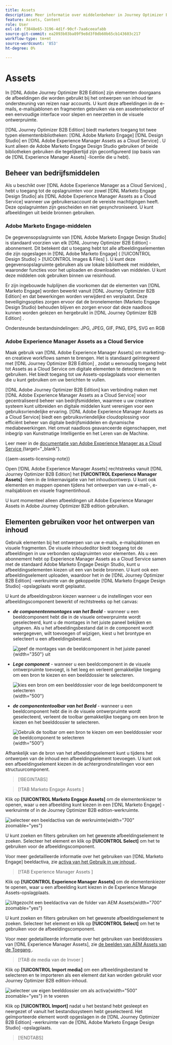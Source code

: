```yaml
---
title: Assets
description: Meer informatie over middelenbeheer in Journey Optimizer B2B edition.
feature: Assets, Content
role: User
exl-id: f3848e65-3196-4d1f-90cf-7aa6ceeafabb
source-git-commit: ea2093b03ba89f9e8d3f0db60b65cb143603c217
workflow-type: tm+mt
source-wordcount: '853'
ht-degree: 0%

---
```


# Assets

In [!DNL Adobe Journey Optimizer B2B Edition] zijn elementen doorgaans de afbeeldingen die worden gebruikt bij het ontwerpen van inhoud ter ondersteuning van reizen naar accounts. U kunt deze afbeeldingen in de e-mails, e-mailsjablonen en fragmenten gebruiken via een assetenselector of een eenvoudige interface voor slepen en neerzetten in de visuele ontwerpruimte.

[!DNL Journey Optimizer B2B Edition] biedt marketers toegang tot twee typen elementenbibliotheken: [!DNL Adobe Marketo Engage] [!DNL Design Studio] en [!DNL Adobe Experience Manager Assets as a Cloud Service] . U kunt alleen de Adobe Marketo Engage Design Studio gebruiken of beide bibliotheken gebruiken die tegelijkertijd zijn geconfigureerd (op basis van de [!DNL Experience Manager Assets] -licentie die u hebt).

## Beheer van bedrijfsmiddelen

Als u beschikt over [!DNL Adobe Experience Manager as a Cloud Services] , hebt u toegang tot de opslagruimten voor zowel [!DNL Marketo Engage Design Studio] als [!DNL Adobe Experience Manager Assets as a Cloud Service] wanneer uw gebruikersaccount de vereiste machtigingen heeft. Deze opslagruimten zijn gescheiden en niet gesynchroniseerd. U kunt afbeeldingen uit beide bronnen gebruiken.

### Adobe Marketo Engage-middelen

De gegevensopslagruimte van [!DNL Adobe Marketo Engage Design Studio] is standaard voorzien van elk [!DNL Journey Optimizer B2B Edition] -abonnement. Dit betekent dat u toegang hebt tot alle afbeeldingselementen die zijn opgeslagen in [!DNL Adobe Marketo Engage] ( [!UICONTROL Design Studio] > [!UICONTROL Images & Files] ). U kunt deze gegevensopslagruimte gebruiken als uw lokale bibliotheek met middelen, waaronder functies voor het uploaden en downloaden van middelen. U kunt deze middelen ook gebruiken binnen uw reisinhoud.

Er zijn ingebouwde hulplijnen die voorkomen dat de elementen van [!DNL Marketo Engage] worden bewerkt vanuit [!DNL Journey Optimizer B2B Edition] en dat bewerkingen worden verwijderd en verplaatst. Deze beveiligingsopties zorgen ervoor dat de bronelementen (Marketo Engage Design Studio) behouden blijven en zorgen ervoor dat deze naadloos kunnen worden gelezen en hergebruikt in [!DNL Journey Optimizer B2B Edition] .

Ondersteunde bestandsindelingen: JPG, JPEG, GIF, PNG, EPS, SVG en RGB

### Adobe Experience Manager Assets as a Cloud Service

Maak gebruik van [!DNL Adobe Experience Manager Assets] om marketing- en creatieve workflows samen te brengen. Het is standaard geïntegreerd met [!DNL Journey Optimizer B2B Edition] , zodat u eenvoudig toegang hebt tot Assets as a Cloud Service om digitale elementen te detecteren en te gebruiken. Het biedt toegang tot uw Assets-opslagplaats voor elementen die u kunt gebruiken om uw berichten te vullen.

[!DNL Adobe Journey Optimizer B2B Edition] kan verbinding maken met [!DNL Adobe Experience Manager Assets as a Cloud Service] voor gecentraliseerd beheer van bedrijfsmiddelen, waarmee u uw creatieve systeem kunt uitbreiden en digitale middelen kunt verenigen voor een gebruiksvriendelijke ervaring. [!DNL Adobe Experience Manager Assets as a Cloud Service] biedt een gebruiksvriendelijke cloudoplossing voor efficiënt beheer van digitale bedrijfsmiddelen en dynamische mediabewerkingen. Het omvat naadloos geavanceerde eigenschappen, met inbegrip van Kunstmatige Intelligentie en het Leren van de Machine.

Leer meer in de [ documentatie van Adobe Experience Manager as a Cloud Service ](https://experienceleague.adobe.com/nl/docs/experience-manager-cloud-service/content/assets/overview){target="_blank"}.

{{aem-assets-licensing-note}}

Open [!DNL Adobe Experience Manager Assets] rechtstreeks vanuit [!DNL Journey Optimizer B2B Edition] het **[!UICONTROL Experience Manager Assets]** -item in de linkernavigatie van het inhoudsontwerp. U kunt ook elementen en mappen openen tijdens het ontwerpen van uw e-mail-, e-mailsjabloon en visuele fragmentinhoud.

U kunt momenteel alleen afbeeldingen uit Adobe Experience Manager Assets in Adobe Journey Optimizer B2B edition gebruiken.

## Elementen gebruiken voor het ontwerpen van inhoud

Gebruik elementen bij het ontwerpen van uw e-mails, e-mailsjablonen en visuele fragmenten. De visuele inhoudeditor biedt toegang tot de afbeeldingen in uw verbonden opslagruimten voor elementen. Als u een abonnement hebt op Experience Manager Assets as a Cloud Service samen met de standaard Adobe Marketo Engage Design Studio, kunt u afbeeldingselementen kiezen uit een van beide bronnen. U kunt ook een afbeeldingselement uploaden, waardoor het in de [!DNL Journey Optimizer B2B Edition] -werkruimte van de gekoppelde [!DNL Marketo Engage Design Studio] -opslagplaats wordt geplaatst.

U kunt de afbeeldingsbron kiezen wanneer u de instellingen voor een afbeeldingscomponent bewerkt of rechtstreeks op het canvas:

* **_de componentenmontages van het Beeld_** - wanneer u een beeldcomponent hebt die in de visuele ontwerpruimte wordt geselecteerd, kunt u de montages in het juiste paneel bekijken en uitgeven. Als u het afbeeldingsbestand dat in de component wordt weergegeven, wilt toevoegen of wijzigen, kiest u het brontype en selecteert u een afbeeldingsbestand.

  ![ geef de montages van de beeldcomponent in het juiste paneel ](./assets/content-assets-image-settings.png){width="350"} uit

* **_Lege component_** - wanneer u een beeldcomponent in de visuele ontwerpruimte toevoegt, is het leeg en verleent gemakkelijke toegang om een bron te kiezen en een beelddossier te selecteren.

  ![ kies een bron om een beelddossier voor de lege beeldcomponent te selecteren ](./assets/content-assets-image-component-empty.png){width="500"}

* **_de componententoolbar van het Beeld_** - wanneer u een beeldcomponent hebt die in de visuele ontwerpruimte wordt geselecteerd, verleent de toolbar gemakkelijke toegang om een bron te kiezen en het beelddossier te selecteren.

  ![ Gebruik de toolbar om een bron te kiezen om een beelddossier voor de beeldcomponent te selecteren ](./assets/content-assets-image-toolbar-settings.png){width="500"}

Afhankelijk van de bron van het afbeeldingselement kunt u tijdens het ontwerpen van de inhoud een afbeeldingselement toevoegen. U kunt ook een afbeeldingselement kiezen in de achtergrondinstellingen voor een structuurcomponent.

>[!BEGINTABS]

>[!TAB  Marketo Engage Assets ]

Klik op **[!UICONTROL Marketo Engage Assets]** om de elementenkiezer te openen, waar u een afbeelding kunt kiezen in een [!DNL Marketo Engage] -werkruimte of in de Journey Optimizer B2B edition-werkruimte.

![ selecteer een beeldactiva van de werkruimte ](./assets/content-assets-image-me-selected.png){width="700" zoomable="yes"}

U kunt zoeken en filters gebruiken om het gewenste afbeeldingselement te zoeken. Selecteer het element en klik op **[!UICONTROL Select]** om het te gebruiken voor de afbeeldingscomponent.

Voor meer gedetailleerde informatie over het gebruiken van [!DNL Marketo Engage] beeldactiva, zie [ activa van het Gebruik in uw inhoud ](./marketo-engage-design-studio.md#use-assets-in-your-content).

>[!TAB  Experience Manager Assets ]

Klik op **[!UICONTROL Experience Manager Assets]** om de elementenkiezer te openen, waar u een afbeelding kunt kiezen in de Experience Manage Assets-opslagplaats.

![ Uitgezocht een beeldactiva van de folder van AEM Assets ](./assets/content-assets-image-aem-selected.png){width="700" zoomable="yes"}

U kunt zoeken en filters gebruiken om het gewenste afbeeldingselement te zoeken. Selecteer het element en klik op **[!UICONTROL Select]** om het te gebruiken voor de afbeeldingscomponent.

Voor meer gedetailleerde informatie over het gebruiken van beelddossiers van [!DNL Experience Manager Assets], zie [ de beelden van AEM Assets van de Toegang ](./aem-assets.md#access-aem-assets-images).

>[!TAB  de media van de Invoer ]

Klik op **[!UICONTROL Import media]** om een afbeeldingsbestand te selecteren en te importeren als een element dat kan worden gebruikt voor Journey Optimizer B2B edition-inhoud.

![ selecteer uw eigen beelddossier om als activa ](./assets/content-assets-image-import-file-selected.png){width="500" zoomable="yes"} in te voeren

Klik op **[!UICONTROL Import]** nadat u het bestand hebt gesleept en neergezet of vanuit het bestandssysteem hebt geselecteerd. Het geïmporteerde element wordt opgeslagen in de [!DNL Journey Optimizer B2B Edition] -werkruimte van de [!DNL Adobe Marketo Engage Design Studio] -opslagplaats.

>[!ENDTABS]
